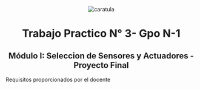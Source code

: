 <div align="center">

![caratula](https://github.com/user-attachments/assets/c421ebb9-bb06-43ec-bab3-834cb70d0cd0)

# Trabajo Practico N° 3- Gpo N-1
## Módulo I: Seleccion de Sensores y Actuadores - Proyecto Final

</div>

Requisitos proporcionados por el docente
